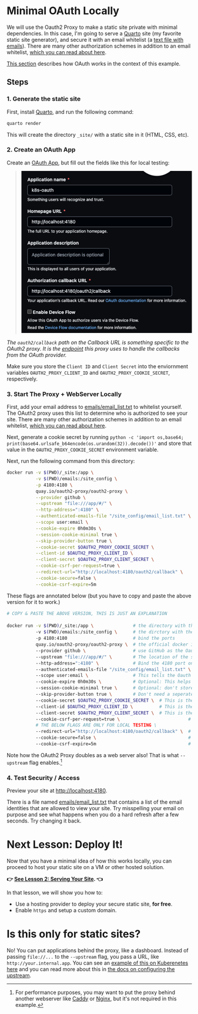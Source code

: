 # Minimal OAuth Locally

We will use the Oauth2 Proxy to make a static site private with minimal dependencies.  In this case, I'm going to serve a [Quarto](https://quarto.org/) site (my favorite static site generator), and secure it with an email whitelist (a [text file with emails](./emails/email_list.txt)). There are many other authorization schemes in addition to an email whitelist, [which you can read about here](https://oauth2-proxy.github.io/oauth2-proxy/docs/configuration/overview).

[This section](../README.md#how-does-this-work) describes how OAuth works in the context of this example.

## Steps

### 1. Generate the static site

First, install [Quarto](https://quarto.org/), and run the following command:

```bash
quarto render
```

This will create the directory `_site/` with a static site in it (HTML, CSS, etc).

### 2. Create an OAuth App

Create an [OAuth App](https://github.com/settings/applications/new), but fill out the fields like this for local testing:

> ![](local_app.png)

_The `oauth2/callback` path on the Callback URL is something specific to the OAuth2 proxy. It is the [endpoint](https://oauth2-proxy.github.io/oauth2-proxy/docs/features/endpoints) this proxy uses to handle the callbacks from the OAuth provider._

Make sure you store the `Client ID` and `Client Secret` into the enviornment variables `OAUTH2_PROXY_CLIENT_ID` and `OAUTH2_PROXY_COOKIE_SECRET`, respectively.

### 3. Start The Proxy + WebServer Locally

First, add your email address to [emails/email_list.txt](./emails/email_list.txt) to whitelist yourself.  The OAuth2 proxy uses this list to determine who is authorized to see your site.  There are many other authorization schemes in addition to an email whitelist, [which you can read about here](https://oauth2-proxy.github.io/oauth2-proxy/docs/configuration/overview).

Next, generate a cookie secret by running `python -c 'import os,base64; print(base64.urlsafe_b64encode(os.urandom(32)).decode())'` and store that value in the `OAUTH2_PROXY_COOKIE_SECRET` environment variable.

Next, run the following command from this directory:

```bash
docker run -v $(PWD)/_site:/app \
           -v $(PWD)/emails:/site_config \
           -p 4180:4180 \
           quay.io/oauth2-proxy/oauth2-proxy \
           --provider github \
           --upstream "file:///app/#/" \
           --http-address=":4180" \
           --authenticated-emails-file "/site_config/email_list.txt" \
           --scope user:email \
           --cookie-expire 0h0m30s \
           --session-cookie-minimal true \
           --skip-provider-button true \
           --cookie-secret $OAUTH2_PROXY_COOKIE_SECRET \
           --client-id $OAUTH2_PROXY_CLIENT_ID \
           --client-secret $OAUTH2_PROXY_CLIENT_SECRET \
           --cookie-csrf-per-request=true \
           --redirect-url="http://localhost:4180/oauth2/callback" \
           --cookie-secure=false \
           --cookie-csrf-expire=5m
```

These flags are annotated below (but you have to copy and paste the above version for it to work.)

```bash
# COPY & PASTE THE ABOVE VERSION, THIS IS JUST AN EXPLANATION

docker run -v $(PWD)/_site:/app \               # the directory with the static site
           -v $(PWD)/emails:/site_config \      # the dirctory with the email list
           -p 4180:4180                         # bind the ports
           quay.io/oauth2-proxy/oauth2-proxy \  # the official docker image for Oauth2 proxy
           --provider github \                  # use GitHub as the Oauth provider
           --upstream "file:///app/#/" \        # The location of the static site files
           --http-address=":4180" \             # Bind the 4180 port on all interfaces which is necessary for Docker (we aren't using https for local testing).
           --authenticated-emails-file "/site_config/email_list.txt" \  # This is the email whitelist
           --scope user:email \                 # This tells the Oauth provider, GitHub, to share your email with the Oauth proxy
           --cookie-expire 0h0m30s \            # Optional: This helps the cookie expire more quickly which could be helpful for security
           --session-cookie-minimal true \      # Optional: don't store uncessary info in cookie since we aren't using features that require it
           --skip-provider-button true \        # Don't need a seperate "login with GitHub" screen
           --cookie-secret $OAUTH2_PROXY_COOKIE_SECRET \  # This is the secret you generate, see https://oauth2-proxy.github.io/oauth2-proxy/docs/configuration/overview
           --client-id $OAUTH2_PROXY_CLIENT_ID \          # This is the ID of your Oauth App from GitHub
           --client-secret $OAUTH2_PROXY_CLIENT_SECRET \  # This is the secret of your Oauth App from GitHub
           --cookie-csrf-per-request=true \                          # allows for parallel requests
           # THE BELOW FLAGS ARE ONLY FOR LOCAL TESTING \
           --redirect-url="http://localhost:4180/oauth2/callback" \  # this is necessary for local testing only
           --cookie-secure=false \                                   # this is necessary for local testing only
           --cookie-csrf-expire=5m                                   # this is necessary for local testing only
```

Note how the OAuth2 Proxy doubles as a web server also!  That is what `--upstream` flag enables.[^1] 

### 4. Test Security / Access

Preview your site at [http://localhost:4180](http://localhost:4180).

There is a file named [emails/email_list.txt](./emails/email_list.txt) that contains a list of the email identities that are allowed to view your site.  Try misspelling your email on purpose and see what happens when you do a hard refresh after a few seconds.  Try changing it back.

# Next Lesson: Deploy It!

Now that you have a minimal idea of how this works locally, you can proceed to host your static site on a VM or other hosted solution.  

**:point_right: [See Lesson 2: Serving Your Site](../simple/README.md). :point_left:**

In that lesson, we will show you how to:

- Use a hosting provider to deploy your secure static site, **for free**.
- Enable `https` and setup a custom domain.

# Is this only for static sites?

No! You can put applications behind the proxy, like a dashboard.  Instead of passing `file://...` to the `--upstream` flag, you pass a URL, like `http://your.internal.app`.  You can see an [example of this on Kuberenetes here](https://github.com/hamelsmu/k8s-oauth/blob/main/gke_k8s/k8s/deployment_2.yml#L89) and you can read more about this in [the docs on configuring the upstream](https://oauth2-proxy.github.io/oauth2-proxy/docs/configuration/overview#upstreams-configuration).


[^1]: For performance purposes, you may want to put the proxy behind another webserver like [Caddy](https://caddyserver.com/) or [Nginx](https://www.nginx.com/), but it's not required in this example.
